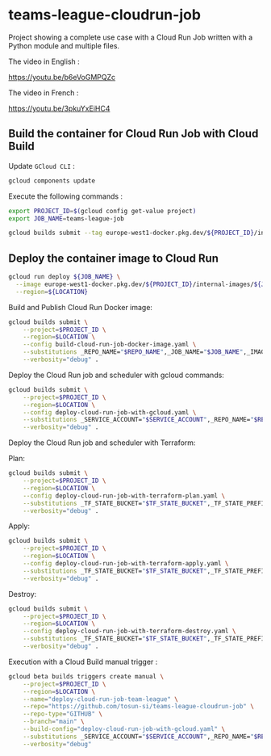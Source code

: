 # teams-league-cloudrun-job

Project showing a complete use case with a Cloud Run Job written with a Python module and multiple files.

The video in English :

https://youtu.be/b6eVoGMPQZc

The video in French :

https://youtu.be/3pkuYxEiHC4

## Build the container for Cloud Run Job with Cloud Build

Update `GCloud CLI` :

```bash
gcloud components update
```

Execute the following commands :

```bash
export PROJECT_ID=$(gcloud config get-value project)
export JOB_NAME=teams-league-job

gcloud builds submit --tag europe-west1-docker.pkg.dev/${PROJECT_ID}/internal-images/${JOB_NAME}:latest ./team_league/job
```

## Deploy the container image to Cloud Run

```bash
gcloud run deploy ${JOB_NAME} \
  --image europe-west1-docker.pkg.dev/${PROJECT_ID}/internal-images/${JOB_NAME}:latest \
  --region=${LOCATION}
```

Build and Publish Cloud Run Docker image:

```bash
gcloud builds submit \
    --project=$PROJECT_ID \
    --region=$LOCATION \
    --config build-cloud-run-job-docker-image.yaml \
    --substitutions _REPO_NAME="$REPO_NAME",_JOB_NAME="$JOB_NAME",_IMAGE_TAG="$IMAGE_TAG" \
    --verbosity="debug" .
```

Deploy the Cloud Run job and scheduler with gcloud commands:

```bash
gcloud builds submit \
    --project=$PROJECT_ID \
    --region=$LOCATION \
    --config deploy-cloud-run-job-with-gcloud.yaml \
    --substitutions _SERVICE_ACCOUNT="$SERVICE_ACCOUNT",_REPO_NAME="$REPO_NAME",_JOB_NAME="$JOB_NAME",_IMAGE_TAG="$IMAGE_TAG",_OUTPUT_DATASET="$OUTPUT_DATASET",_OUTPUT_TABLE="$OUTPUT_TABLE",_INPUT_BUCKET="$INPUT_BUCKET",_INPUT_OBJECT="$INPUT_OBJECT",_SCHEDULER_NAME="$SCHEDULER_NAME",_SCHEDULER_CRON="$SCHEDULER_CRON" \
    --verbosity="debug" .
```

Deploy the Cloud Run job and scheduler with Terraform:

Plan:

```bash
gcloud builds submit \
    --project=$PROJECT_ID \
    --region=$LOCATION \
    --config deploy-cloud-run-job-with-terraform-plan.yaml \
    --substitutions _TF_STATE_BUCKET="$TF_STATE_BUCKET",_TF_STATE_PREFIX="$TF_STATE_PREFIX",_SERVICE_ACCOUNT="$SERVICE_ACCOUNT",_REPO_NAME="$REPO_NAME",_JOB_NAME="$JOB_NAME",_IMAGE_TAG="$IMAGE_TAG",_OUTPUT_DATASET="$OUTPUT_DATASET",_OUTPUT_TABLE="$OUTPUT_TABLE",_INPUT_BUCKET="$INPUT_BUCKET",_INPUT_OBJECT="$INPUT_OBJECT",_SCHEDULER_NAME="$SCHEDULER_NAME",_SCHEDULER_CRON="$SCHEDULER_CRON" \
    --verbosity="debug" .
```

Apply:

```bash
gcloud builds submit \
    --project=$PROJECT_ID \
    --region=$LOCATION \
    --config deploy-cloud-run-job-with-terraform-apply.yaml \
    --substitutions _TF_STATE_BUCKET="$TF_STATE_BUCKET",_TF_STATE_PREFIX="$TF_STATE_PREFIX",_SERVICE_ACCOUNT="$SERVICE_ACCOUNT",_REPO_NAME="$REPO_NAME",_JOB_NAME="$JOB_NAME",_IMAGE_TAG="$IMAGE_TAG",_OUTPUT_DATASET="$OUTPUT_DATASET",_OUTPUT_TABLE="$OUTPUT_TABLE",_INPUT_BUCKET="$INPUT_BUCKET",_INPUT_OBJECT="$INPUT_OBJECT",_SCHEDULER_NAME="$SCHEDULER_NAME",_SCHEDULER_CRON="$SCHEDULER_CRON" \
    --verbosity="debug" .
```

Destroy:

```bash
gcloud builds submit \
    --project=$PROJECT_ID \
    --region=$LOCATION \
    --config deploy-cloud-run-job-with-terraform-destroy.yaml \
    --substitutions _TF_STATE_BUCKET="$TF_STATE_BUCKET",_TF_STATE_PREFIX="$TF_STATE_PREFIX",_SERVICE_ACCOUNT="$SERVICE_ACCOUNT",_REPO_NAME="$REPO_NAME",_JOB_NAME="$JOB_NAME",_IMAGE_TAG="$IMAGE_TAG",_OUTPUT_DATASET="$OUTPUT_DATASET",_OUTPUT_TABLE="$OUTPUT_TABLE",_INPUT_BUCKET="$INPUT_BUCKET",_INPUT_OBJECT="$INPUT_OBJECT",_SCHEDULER_NAME="$SCHEDULER_NAME",_SCHEDULER_CRON="$SCHEDULER_CRON" \
    --verbosity="debug" .
```

Execution with a Cloud Build manual trigger :

```bash
gcloud beta builds triggers create manual \
    --project=$PROJECT_ID \
    --region=$LOCATION \
    --name="deploy-cloud-run-job-team-league" \
    --repo="https://github.com/tosun-si/teams-league-cloudrun-job" \
    --repo-type="GITHUB" \
    --branch="main" \
    --build-config="deploy-cloud-run-job-with-gcloud.yaml" \
    --substitutions _SERVICE_ACCOUNT="$SERVICE_ACCOUNT",_REPO_NAME="$REPO_NAME",_JOB_NAME="$JOB_NAME",_IMAGE_TAG="$IMAGE_TAG",_OUTPUT_DATASET="$OUTPUT_DATASET",_OUTPUT_TABLE="$OUTPUT_TABLE",_INPUT_BUCKET="$INPUT_BUCKET",_INPUT_OBJECT="$INPUT_OBJECT" \
    --verbosity="debug"
```